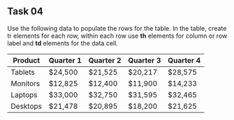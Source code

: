 ## Task 04
Use the following data to populate the rows for the table. In the table, create tr elements for each row, within each row use **th** elements for column or row label and **td** elements for the data cell.

<table>
  <thead>
    <tr>
      <th>Product</th>
      <th>Quarter 1</th>
      <th>Quarter 2</th>
      <th>Quarter 3</th>
      <th>Quarter 4</th>
    </tr>
  </thead>
  <tbody>
    <tr>
      <td>Tablets</td>
      <td>$24,500</td>
      <td>$21,525</td>
      <td>$20,217</td>
      <td>$28,575</td>
    </tr>
    <tr>
      <td>Monitors</td>
      <td>$12,825</td>
      <td>$12,400</td>
      <td>$11,900</td>
      <td>$14,233</td>
    </tr>
    <tr>
      <td>Laptops</td>
      <td>$33,000</td>
      <td>$32,750</td>
      <td>$31,595</td>
      <td>$32,465</td>
    </tr>
    <tr>
      <td>Desktops</td>
      <td>$21,478</td>
      <td>$20,895</td>
      <td>$18,200</td>
      <td>$21,625</td>
    </tr>
  </tbody>
</table>


